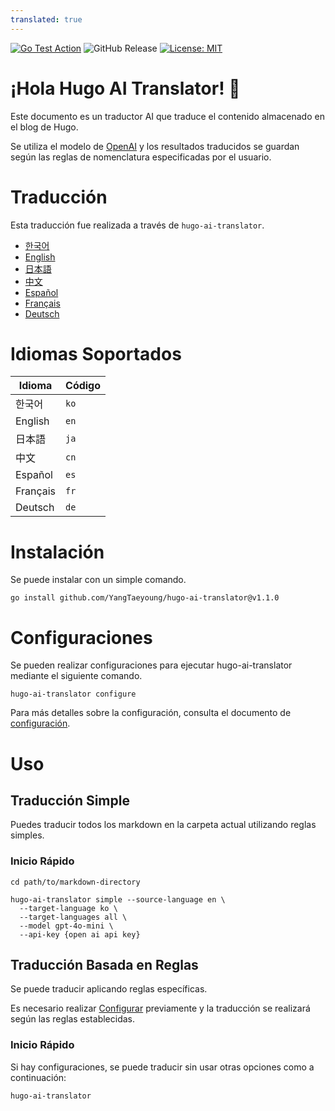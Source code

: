 ```yaml
---
translated: true
---
```

[![Go Test Action](https://github.com/YangTaeyoung/hugo-ai-translator/actions/workflows/test-ci.yaml/badge.svg)](https://github.com/YangTaeyoung/hugo-ai-translator/actions/workflows/test-ci.yaml)
![GitHub Release](https://img.shields.io/github/v/release/YangTaeyoung/hugo-ai-translator)
[![License: MIT](https://img.shields.io/badge/License-MIT-yellow.svg)](https://opensource.org/licenses/MIT)

# ¡Hola Hugo AI Translator! 👋

Este documento es un traductor AI que traduce el contenido almacenado en el blog de Hugo.

Se utiliza el modelo de [OpenAI](https://openai.com) y los resultados traducidos se guardan según las reglas de nomenclatura especificadas por el usuario.

# Traducción

Esta traducción fue realizada a través de `hugo-ai-translator`.

- [한국어](/README.md)
- [English](/README.en.md)
- [日本語](/README.ja.md)
- [中文](/README.cn.md)
- [Español](/README.es.md)
- [Français](/README.fr.md)
- [Deutsch](/README.de.md)


# Idiomas Soportados

| Idioma   | Código |
|----------|-------|
| 한국어      | `ko`  |
| English  | `en`  |
| 日本語      | `ja`  |
| 中文       | `cn`  |
| Español  | `es`  |
| Français | `fr`  |
| Deutsch  | `de`  |

# Instalación

Se puede instalar con un simple comando.

```shell
go install github.com/YangTaeyoung/hugo-ai-translator@v1.1.0
```

# Configuraciones

Se pueden realizar configuraciones para ejecutar hugo-ai-translator mediante el siguiente comando.

```shell
hugo-ai-translator configure
```

Para más detalles sobre la configuración, consulta el documento de [configuración](docs/configure.md).

# Uso

## Traducción Simple

Puedes traducir todos los markdown en la carpeta actual utilizando reglas simples.

### Inicio Rápido

```shell
cd path/to/markdown-directory

hugo-ai-translator simple --source-language en \
  --target-language ko \
  --target-languages all \
  --model gpt-4o-mini \
  --api-key {open ai api key}
```

## Traducción Basada en Reglas

Se puede traducir aplicando reglas específicas.

Es necesario realizar [Configurar](docs/configure.md) previamente y la traducción se realizará según las reglas establecidas.

### Inicio Rápido

Si hay configuraciones, se puede traducir sin usar otras opciones como a continuación:

```shell
hugo-ai-translator
```